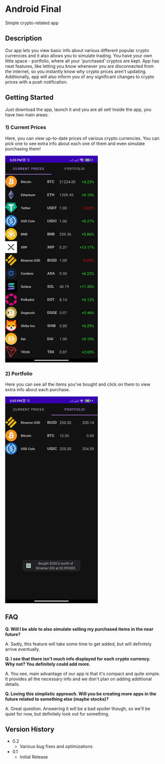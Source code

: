 # Android Final

Simple crypto-related app

## Description

Our app lets you view basic info about various different popular crypto currencies and it also allows you to simulate trading. You have your own little space - portfolio, where all your 'purchased' cryptos are kept. App has neat features, like letting you know whenever you are disconnected from the internet, so you instantly know why crypto prices aren't updating. Additionally, app will also inform you of any significant changes to crypto prices with a push notification.

## Getting Started

Just download the app, launch it and you are all set! Inside the app, you have two main areas:

### 1) Current Prices

Here, you can view up-to-date prices of various crypto currencies. You can pick one to see extra info about each one of them and even simulate purchasing them!

<img src="MainPageExample.jpg" width="300">

### 2) Portfolio

Here you can see all the items you've bought and click on them to view extra info about each purchase.

<img src="PortfolioExample.jpg" width="300">

## FAQ

**Q. Will I be able to also simulate selling my purchased items in the near future?**

A. Sadly, this feature will take some time to get added, but will definitely arrive eventually.


**Q. I see that there isn't much info displayed for each crypto currency. Why not? You definitely could add more.**

A. You see, main advantage of our app is that it's compact and quite simple. It provides all the necessary info and we don't plan on adding additional details.


**Q. Loving this simplistic approach. Will you be creating more apps in the future related to something else (maybe stocks)?**

A. Great question. Answering it will be a bad spoiler though, so we'll be quiet for now, but definitely look out for something.

## Version History

* 0.2
    * Various bug fixes and optimizations
* 0.1
    * Initial Release
